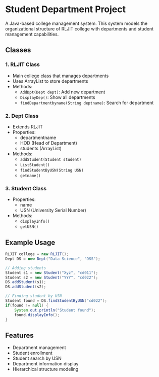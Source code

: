 ﻿# Student Department Project

 A Java-based college management system. This system models the organizational structure of RLJIT college with departments and student management capabilities.

## Classes

### 1. RLJIT Class
- Main college class that manages departments
- Uses ArrayList to store departments
- Methods:
  - `AddDpt(Dept dept)`: Add new department
  - `DisplayDep()`: Show all departments
  - `findDepartmentbyname(String deptname)`: Search for department

### 2. Dept Class
- Extends RLJIT
- Properties:
  - departmentname
  - HOD (Head of Department)
  - students (ArrayList)
- Methods:
  - `addStudent(Student student)`
  - `ListStudent()`
  - `findStudentByUSN(String USN)`
  - `getname()`

### 3. Student Class
- Properties:
  - name
  - USN (University Serial Number)
- Methods:
  - `displayInfo()`
  - `getUSN()`

## Example Usage

```java
RLJIT college = new RLJIT();
Dept DS = new Dept("Data Science", "DSS");

// Adding students
Student s1 = new Student("Xyz", "cd011");
Student s2 = new Student("YYY", "cd022");
DS.addStudent(s1);
DS.addStudent(s2);

// Finding student by USN
Student found = DS.findStudentByUSN("cd022");
if(found != null) {
    System.out.println("Student found");
    found.displayInfo();
}
```

## Features
- Department management
- Student enrollment
- Student search by USN
- Department information display
- Hierarchical structure modeling

